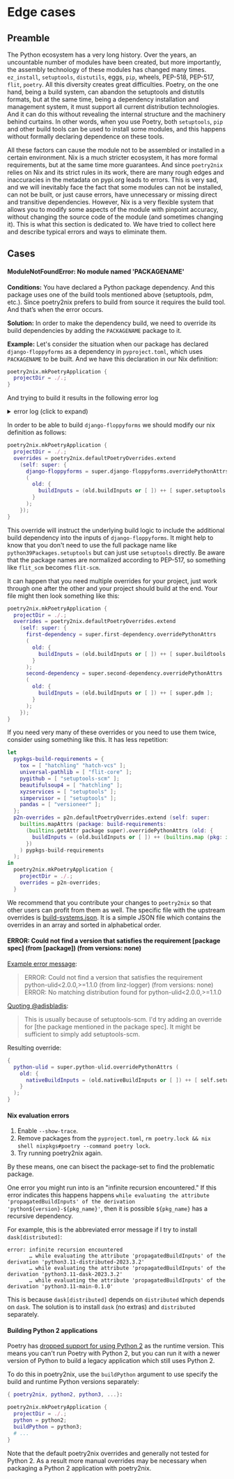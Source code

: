 # Edge cases

## Preamble

The Python ecosystem has a very long history. Over the years, an uncountable number of modules have been created, but more importantly, the assembly technology of these modules has changed many times. `ez_install`, `setuptools`, `distutils`, eggs, `pip`, wheels, PEP-518, PEP-517, `flit`, `poetry`. All this diversity creates great difficulties. Poetry, on the one hand, being a build system, can abandon the setuptools and distutils formats, but at the same time, being a dependency installation and management system, it must support all current distribution technologies. And it can do this without revealing the internal structure and the machinery behind curtains. In other words, when you use Poetry, both `setuptools`, `pip` and other build tools can be used to install some modules, and this happens without formally declaring dependence on these tools.

All these factors can cause the module not to be assembled or installed in a certain environment. Nix is a much stricter ecosystem, it has more formal requirements, but at the same time more guarantees. And since `poetry2nix` relies on Nix and its strict rules in its work, there are many rough edges and inaccuracies in the metadata on pypi.org leads to errors.
This is very sad, and we will inevitably face the fact that some modules can not be installed, can not be built, or just cause errors, have unnecessary or missing direct and transitive dependencies. However, Nix is a very flexible system that allows you to modify some aspects of the module with pinpoint accuracy, without changing the source code of the module (and sometimes changing it). This is what this section is dedicated to. We have tried to collect here and describe typical errors and ways to eliminate them.

## Cases

#### ModuleNotFoundError: No module named 'PACKAGENAME'

**Conditions:** You have declared a Python package dependency. And this package uses one of the build tools mentioned above (setuptools, pdm, etc.). Since poetry2nix prefers to build from source it requires the build tool. And that’s when the error occurs.

**Solution:** In order to make the dependency build, we need to override its build dependencies by adding the `PACKAGENAME` package to it.

**Example:** Let's consider the situation when our package has declared `django-floppyforms` as a dependency in `pyproject.toml`, which uses `PACKAGENAME` to be built. And we have this declaration in our Nix definition:

``` nix
poetry2nix.mkPoetryApplication {
  projectDir = ./.;
}
```

And trying to build it results in the following error log
<details>
  <summary>error log (click to expand)</summary>

```
Sourcing python-remove-tests-dir-hook
Sourcing python-catch-conflicts-hook.sh
Sourcing python-remove-bin-bytecode-hook.sh
Sourcing pip-install-hook
Using pipInstallPhase
Sourcing python-imports-check-hook.sh
Using pythonImportsCheckPhase
Sourcing python-namespaces-hook
Sourcing pip-build-hook
Using pipBuildPhase
Using pipShellHook
@nix { "action": "setPhase", "phase": "unpackPhase" }
unpacking sources
unpacking source archive /nix/store/w1gk95sf5lknw0mxav5gsvcijcwfqkwh-django-floppyforms-1.9.0.tar.gz
source root is django-floppyforms-1.9.0
setting SOURCE_DATE_EPOCH to timestamp 1589942379 of file django-floppyforms-1.9.0/setup.cfg
@nix { "action": "setPhase", "phase": "patchPhase" }
patching sources
@nix { "action": "setPhase", "phase": "configurePhase" }
configuring
no configure script, doing nothing
@nix { "action": "setPhase", "phase": "buildPhase" }
building
Executing pipBuildPhase
Creating a wheel...
WARNING: The directory '/homeless-shelter/.cache/pip' or its parent directory is not owned or is not writable by the current user. The cache has been disabled. Check the permissions and owner of that directory. If executing pip with sudo, you should use sudo's -H flag.
Processing /build/django-floppyforms-1.9.0
  Running command Preparing metadata (pyproject.toml)
  Preparing metadata (pyproject.toml) ... done
ERROR: Exception:
Traceback (most recent call last):
  File "/nix/store/85xz0a1v6kk26c8a78pckbylhkdmlb6g-python3.10-pip-22.2.2/lib/python3.10/site-packages/pip/_internal/cli/base_command.py", line 167, in exc_logging_wrapper
    status = run_func(*args)
  File "/nix/store/85xz0a1v6kk26c8a78pckbylhkdmlb6g-python3.10-pip-22.2.2/lib/python3.10/site-packages/pip/_internal/cli/req_command.py", line 247, in wrapper
    return func(self, options, args)
  File "/nix/store/85xz0a1v6kk26c8a78pckbylhkdmlb6g-python3.10-pip-22.2.2/lib/python3.10/site-packages/pip/_internal/commands/wheel.py", line 145, in run
    requirement_set = resolver.resolve(reqs, check_supported_wheels=True)
  File "/nix/store/85xz0a1v6kk26c8a78pckbylhkdmlb6g-python3.10-pip-22.2.2/lib/python3.10/site-packages/pip/_internal/resolution/resolvelib/resolver.py", line 73, in resolve
    collected = self.factory.collect_root_requirements(root_reqs)
  File "/nix/store/85xz0a1v6kk26c8a78pckbylhkdmlb6g-python3.10-pip-22.2.2/lib/python3.10/site-packages/pip/_internal/resolution/resolvelib/factory.py", line 491, in collect_root_requirements
    req = self._make_requirement_from_install_req(
  File "/nix/store/85xz0a1v6kk26c8a78pckbylhkdmlb6g-python3.10-pip-22.2.2/lib/python3.10/site-packages/pip/_internal/resolution/resolvelib/factory.py", line 453, in _make_requirement_from_install_req
    cand = self._make_candidate_from_link(
  File "/nix/store/85xz0a1v6kk26c8a78pckbylhkdmlb6g-python3.10-pip-22.2.2/lib/python3.10/site-packages/pip/_internal/resolution/resolvelib/factory.py", line 206, in _make_candidate_from_link
    self._link_candidate_cache[link] = LinkCandidate(
  File "/nix/store/85xz0a1v6kk26c8a78pckbylhkdmlb6g-python3.10-pip-22.2.2/lib/python3.10/site-packages/pip/_internal/resolution/resolvelib/candidates.py", line 297, in __init__
    super().__init__(
  File "/nix/store/85xz0a1v6kk26c8a78pckbylhkdmlb6g-python3.10-pip-22.2.2/lib/python3.10/site-packages/pip/_internal/resolution/resolvelib/candidates.py", line 162, in __init__
    self.dist = self._prepare()
  File "/nix/store/85xz0a1v6kk26c8a78pckbylhkdmlb6g-python3.10-pip-22.2.2/lib/python3.10/site-packages/pip/_internal/resolution/resolvelib/candidates.py", line 231, in _prepare
    dist = self._prepare_distribution()
  File "/nix/store/85xz0a1v6kk26c8a78pckbylhkdmlb6g-python3.10-pip-22.2.2/lib/python3.10/site-packages/pip/_internal/resolution/resolvelib/candidates.py", line 308, in _prepare_distribution
    return preparer.prepare_linked_requirement(self._ireq, parallel_builds=True)
  File "/nix/store/85xz0a1v6kk26c8a78pckbylhkdmlb6g-python3.10-pip-22.2.2/lib/python3.10/site-packages/pip/_internal/operations/prepare.py", line 438, in prepare_linked_requirement
    return self._prepare_linked_requirement(req, parallel_builds)
  File "/nix/store/85xz0a1v6kk26c8a78pckbylhkdmlb6g-python3.10-pip-22.2.2/lib/python3.10/site-packages/pip/_internal/operations/prepare.py", line 524, in _prepare_linked_requirement
    dist = _get_prepared_distribution(
  File "/nix/store/85xz0a1v6kk26c8a78pckbylhkdmlb6g-python3.10-pip-22.2.2/lib/python3.10/site-packages/pip/_internal/operations/prepare.py", line 68, in _get_prepared_distribution
    abstract_dist.prepare_distribution_metadata(
  File "/nix/store/85xz0a1v6kk26c8a78pckbylhkdmlb6g-python3.10-pip-22.2.2/lib/python3.10/site-packages/pip/_internal/distributions/sdist.py", line 61, in prepare_distribution_metadata
    self.req.prepare_metadata()
  File "/nix/store/85xz0a1v6kk26c8a78pckbylhkdmlb6g-python3.10-pip-22.2.2/lib/python3.10/site-packages/pip/_internal/req/req_install.py", line 533, in prepare_metadata
    self.metadata_directory = generate_metadata(
  File "/nix/store/85xz0a1v6kk26c8a78pckbylhkdmlb6g-python3.10-pip-22.2.2/lib/python3.10/site-packages/pip/_internal/operations/build/metadata.py", line 35, in generate_metadata
    distinfo_dir = backend.prepare_metadata_for_build_wheel(metadata_dir)
  File "/nix/store/85xz0a1v6kk26c8a78pckbylhkdmlb6g-python3.10-pip-22.2.2/lib/python3.10/site-packages/pip/_internal/utils/misc.py", line 706, in prepare_metadata_for_build_wheel
    return super().prepare_metadata_for_build_wheel(
  File "/nix/store/85xz0a1v6kk26c8a78pckbylhkdmlb6g-python3.10-pip-22.2.2/lib/python3.10/site-packages/pip/_vendor/pep517/wrappers.py", line 188, in prepare_metadata_for_build_wheel
    return self._call_hook('prepare_metadata_for_build_wheel', {
  File "/nix/store/85xz0a1v6kk26c8a78pckbylhkdmlb6g-python3.10-pip-22.2.2/lib/python3.10/site-packages/pip/_vendor/pep517/wrappers.py", line 332, in _call_hook
    raise BackendUnavailable(data.get('traceback', ''))
pip._vendor.pep517.wrappers.BackendUnavailable: Traceback (most recent call last):
  File "/nix/store/85xz0a1v6kk26c8a78pckbylhkdmlb6g-python3.10-pip-22.2.2/lib/python3.10/site-packages/pip/_vendor/pep517/in_process/_in_process.py", line 89, in _build_backend
    obj = import_module(mod_path)
  File "/nix/store/qc8rlhdcdxaf6dwbvv0v4k50w937fyzj-python3-3.10.8/lib/python3.10/importlib/__init__.py", line 126, in import_module
    return _bootstrap._gcd_import(name[level:], package, level)
  File "<frozen importlib._bootstrap>", line 1050, in _gcd_import
  File "<frozen importlib._bootstrap>", line 1027, in _find_and_load
  File "<frozen importlib._bootstrap>", line 992, in _find_and_load_unlocked
  File "<frozen importlib._bootstrap>", line 241, in _call_with_frames_removed
  File "<frozen importlib._bootstrap>", line 1050, in _gcd_import
  File "<frozen importlib._bootstrap>", line 1027, in _find_and_load
  File "<frozen importlib._bootstrap>", line 1004, in _find_and_load_unlocked
ModuleNotFoundError: No module named 'setuptools'

error (ignored): error: cannot unlink '/tmp/nix-build-python3.10-django-4.1.3.drv-1/Django-4.1.3': Directory not empty
error: 1 dependencies of derivation '/nix/store/hz4b87s99s1lwiz2m0vwilhlh6rlfj64-python3-3.10.8-env.drv' failed to build
error: 1 dependencies of derivation '/nix/store/60gaxbdf11lhaj9xg50cf0rr6x5v8v1z-nix-shell-env.drv' failed to build
```

As you can see on the fourth last line it's missing `setuptools` which in this case is our missing `PACKAGENAME`.

</details>

In order to be able to build `django-floppyforms` we should modify our nix definition as follows:

``` nix
poetry2nix.mkPoetryApplication {
  projectDir = ./.;
  overrides = poetry2nix.defaultPoetryOverrides.extend
    (self: super: {
      django-floppyforms = super.django-floppyforms.overridePythonAttrs
      (
        old: {
          buildInputs = (old.buildInputs or [ ]) ++ [ super.setuptools ];
        }
      );
    });
}
```

This override will instruct the underlying build logic to include the additional build dependency into the inputs of `django-floppyforms`.
It might help to know that you don't need to use the full package name like `python39Packages.setuptools` but can just use `setuptools` directly.
Be aware that the package names are normalized according to PEP-517, so something like `flit_scm` becomes `flit-scm`.

It can happen that you need multiple overrides for your project, just work through one after the other and your project should build at the end.
Your file might then look something like this:

``` nix
poetry2nix.mkPoetryApplication {
  projectDir = ./.;
  overrides = poetry2nix.defaultPoetryOverrides.extend
    (self: super: {
      first-dependency = super.first-dependency.overridePythonAttrs
      (
        old: {
          buildInputs = (old.buildInputs or [ ]) ++ [ super.buildtools ];
        }
      );
      second-dependency = super.second-dependency.overridePythonAttrs
      (
        old: {
          buildInputs = (old.buildInputs or [ ]) ++ [ super.pdm ];
        }
      );
    });
}
```

If you need very many of these overrides or you need to use them twice, consider using something like this. It has less repetition:

```nix
let
  pypkgs-build-requirements = {
    tox = [ "hatchling" "hatch-vcs" ];
    universal-pathlib = [ "flit-core" ];
    pygithub = [ "setuptools-scm" ];
    beautifulsoup4 = [ "hatchling" ];
    xyzservices = [ "setuptools" ];
    simpervisor = [ "setuptools" ];
    pandas = [ "versioneer" ];
  };
  p2n-overrides = p2n.defaultPoetryOverrides.extend (self: super:
    builtins.mapAttrs (package: build-requirements:
      (builtins.getAttr package super).overridePythonAttrs (old: {
        buildInputs = (old.buildInputs or [ ]) ++ (builtins.map (pkg: if builtins.isString pkg then builtins.getAttr pkg super else pkg) build-requirements);
      })
    ) pypkgs-build-requirements
  );
in
  poetry2nix.mkPoetryApplication {
    projectDir = ./.;
    overrides = p2n-overrides;
  }
```

We recommend that you contribute your changes to `poetry2nix` so that other users can profit from them as well.
The specific file with the upstream overrides is [build-systems.json](https://github.com/nix-community/poetry2nix/blob/master/overrides/build-systems.json). It is a simple JSON file which contains the overrides in an array and sorted in alphabetical order.

#### ERROR: Could not find a version that satisfies the requirement [package spec] (from [package]) (from versions: none)

[Example error message](https://github.com/nix-community/poetry2nix/issues/921):

> ERROR: Could not find a version that satisfies the requirement python-ulid<2.0.0,>=1.1.0 (from linz-logger) (from versions: none)
> ERROR: No matching distribution found for python-ulid<2.0.0,>=1.1.0

[Quoting @adisbladis](https://github.com/nix-community/poetry2nix/issues/921#issuecomment-1373764661):

> This is usually because of setuptools-scm. I'd try adding an override for [the package mentioned in the package spec]. It might be sufficient to simply add setuptools-scm.

Resulting override:

```nix
{
  python-ulid = super.python-ulid.overridePythonAttrs (
    old: {
      nativeBuildInputs = (old.nativeBuildInputs or [ ]) ++ [ self.setuptools-scm ];
    }
  );
}
```

#### Nix evaluation errors

1. Enable `--show-trace`.
2. Remove packages from the `pyproject.toml`, `rm poetry.lock && nix shell nixpkgs#poetry --command poetry lock`.
3. Try running poetry2nix again.

By these means, one can bisect the package-set to find the problematic package.

One error you might run into is an "infinite recursion encountered." If this error indicates this happens happens `while evaluating the attribute 'propagatedBuildInputs' of the derivation 'python${version}-${pkg_name}'`, then it is possible `${pkg_name}` has a recursive dependency.

For example, this is the abbreviated error message if I try to install `dask[distributed]`:

```
error: infinite recursion encountered
       … while evaluating the attribute 'propagatedBuildInputs' of the derivation 'python3.11-distributed-2023.3.2'
       … while evaluating the attribute 'propagatedBuildInputs' of the derivation 'python3.11-dask-2023.3.2'
       … while evaluating the attribute 'propagatedBuildInputs' of the derivation 'python3.11-main-0.1.0'
```

This is because `dask[distributed]` depends on `distributed` which depends on `dask`. The solution is to install `dask` (no extras) and `distributed` separately.

#### Building Python 2 applications

Poetry has [dropped support for using Python
2](https://python-poetry.org/blog/announcing-poetry-1.2.0/#dropping-support-for-managing-python-27-projects)
as the runtime version. This means you can't run Poetry with Python 2, but you
can run it with a newer version of Python to build a legacy application which
still uses Python 2.

To do this in poetry2nix, use the `buildPython` argument to use specify the
build and runtime Python versions separately:

```nix
{ poetry2nix, python2, python3, ...}:

poetry2nix.mkPoetryApplication {
  projectDir = ./.;
  python = python2;
  buildPython = python3;
  # ...
}
```

Note that the default poetry2nix overrides and generally not tested for Python 2. As a result more manual overrides may be necessary when packaging a Python 2 application with poetry2nix.
